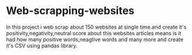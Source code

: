 # Web-scrapping-websites
In this project i web scrap about 150 websites at single time.and create it's positivity,negativity,neutral score about this websites articles means is it had how many positive words,neagtive words and many more and create it's CSV using pandas library.
